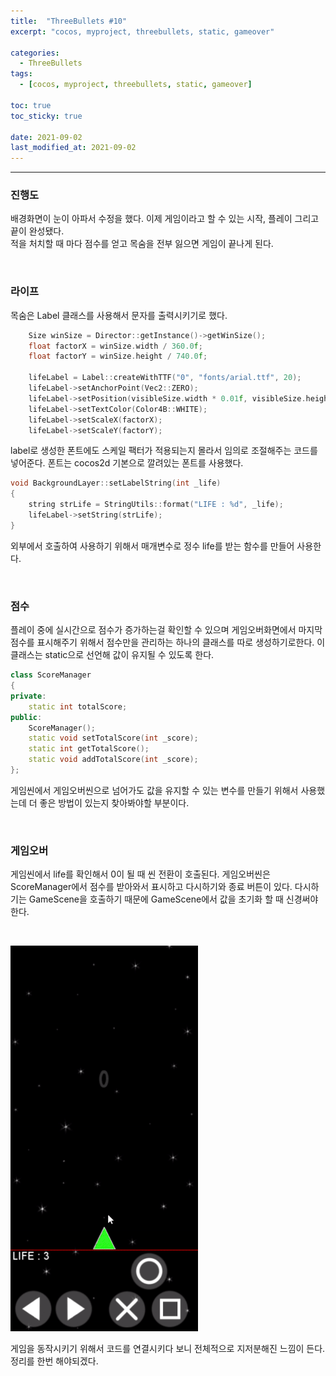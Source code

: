 ```yaml
---
title:  "ThreeBullets #10"
excerpt: "cocos, myproject, threebullets, static, gameover"

categories:
  - ThreeBullets
tags:
  - [cocos, myproject, threebullets, static, gameover]

toc: true
toc_sticky: true
 
date: 2021-09-02 
last_modified_at: 2021-09-02
---  
```


***

### 진행도
배경화면이 눈이 아파서 수정을 했다. 이제 게임이라고 할 수 있는 시작, 플레이 그리고 끝이 완성됐다.  
적을 처치할 때 마다 점수를 얻고 목숨을 전부 잃으면 게임이 끝나게 된다.  

<br/>

### 라이프

목숨은 Label 클래스를 사용해서 문자를 출력시키기로 했다.

```cpp
	Size winSize = Director::getInstance()->getWinSize();
	float factorX = winSize.width / 360.0f;
	float factorY = winSize.height / 740.0f;

	lifeLabel = Label::createWithTTF("0", "fonts/arial.ttf", 20);
	lifeLabel->setAnchorPoint(Vec2::ZERO);
	lifeLabel->setPosition(visibleSize.width * 0.01f, visibleSize.height * 0.18f);
	lifeLabel->setTextColor(Color4B::WHITE);
	lifeLabel->setScaleX(factorX);
	lifeLabel->setScaleY(factorY);
```

label로 생성한 폰트에도 스케일 팩터가 적용되는지 몰라서 임의로 조절해주는 코드를 넣어준다. 폰트는 cocos2d 기본으로 깔려있는 폰트를 사용했다. 

```cpp
void BackgroundLayer::setLabelString(int _life)
{
	string strLife = StringUtils::format("LIFE : %d", _life);
	lifeLabel->setString(strLife);
}
```
외부에서 호출하여 사용하기 위해서 매개변수로 정수 life를 받는 함수를 만들어 사용한다.  

<br/>

### 점수  
플레이 중에 실시간으로 점수가 증가하는걸 확인할 수 있으며 게임오버화면에서 마지막 점수를 표시해주기 위해서 
점수만을 관리하는 하나의 클래스를 따로 생성하기로한다. 이 클래스는 static으로 선언해 값이 유지될 수 있도록 한다.  

```cpp
class ScoreManager
{
private:
	static int totalScore;
public:
	ScoreManager();
	static void setTotalScore(int _score);
	static int getTotalScore();
	static void addTotalScore(int _score);
};
```

게임씬에서 게임오버씬으로 넘어가도 값을 유지할 수 있는 변수를 만들기 위해서 사용했는데 더 좋은 방법이 있는지 찾아봐야할 부분이다. 

<br/>

### 게임오버  
게임씬에서 life를 확인해서 0이 될 때 씬 전환이 호출된다. 게임오버씬은 ScoreManager에서 점수를 받아와서 표시하고 
다시하기와 종료 버튼이 있다. 다시하기는 GameScene을 호출하기 때문에 GameScene에서 값을 초기화 할 때 신경써야한다.  

<br/>

![play](/assets/images/20210902_Posting_cocos/1.gif)


게임을 동작시키기 위해서 코드를 연결시키다 보니 전체적으로 지저분해진 느낌이 든다. 정리를 한번 해야되겠다.  
